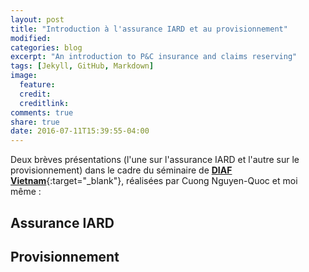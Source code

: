 ```yaml
---
layout: post
title: "Introduction à l'assurance IARD et au provisionnement"
modified:
categories: blog
excerpt: "An introduction to P&C insurance and claims reserving"
tags: [Jekyll, GitHub, Markdown]
image:
  feature: 
  credit: 
  creditlink: 
comments: true
share: true
date: 2016-07-11T15:39:55-04:00
---
```


Deux brèves présentations (l'une sur l'assurance IARD et l'autre sur le provisionnement) dans le cadre du séminaire de [**DIAF Vietnam**](http://assodiaf.org/fr/){:target="_blank"}, réalisées par Cuong Nguyen-Quoc et moi même :

## Assurance IARD
<script async class="speakerdeck-embed" data-id="e5112f82af3c4540845d3d6dbf4c97ed" data-ratio="1.77777777777778" src="//speakerdeck.com/assets/embed.js"></script>

## Provisionnement 
<script async class="speakerdeck-embed" data-id="d5a13e92167044728c93236f106f9eb5" data-ratio="1.77777777777778" src="//speakerdeck.com/assets/embed.js"></script>


